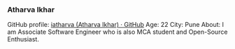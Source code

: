 ### Atharva Ikhar

GitHub profile: [iatharva (Atharva Ikhar) · GitHub](https://github.com/iatharva)
Age: 22
City: Pune
About: I am Associate Software Engineer who is also MCA student and Open-Source Enthusiast.

